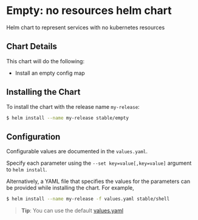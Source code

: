 # Empty: no resources helm chart

Helm chart to represent services with no kubernetes resources

## Chart Details

This chart will do the following:

* Install an empty config map

## Installing the Chart

To install the chart with the release name `my-release`:

```bash
$ helm install --name my-release stable/empty
```

## Configuration

Configurable values are documented in the `values.yaml`.

Specify each parameter using the `--set key=value[,key=value]` argument to `helm install`.

Alternatively, a YAML file that specifies the values for the parameters can be provided while installing the chart. For example,

```bash
$ helm install --name my-release -f values.yaml stable/shell
```

> **Tip**: You can use the default [values.yaml](values.yaml)
